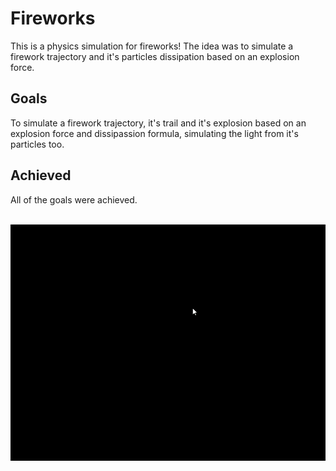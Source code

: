 # Fireworks
This is a physics simulation for fireworks! The idea was to simulate a firework trajectory and it's particles dissipation based on an explosion force.

<h2> Goals </h2>
<p>
	To simulate a firework trajectory, it's trail and it's explosion based on an explosion force and dissipassion formula, simulating the light from it's particles too.
</p>

<h2> Achieved </h2>
<p>
  All of the goals were achieved.
</p>

<br>
<img src="data/example.gif">
